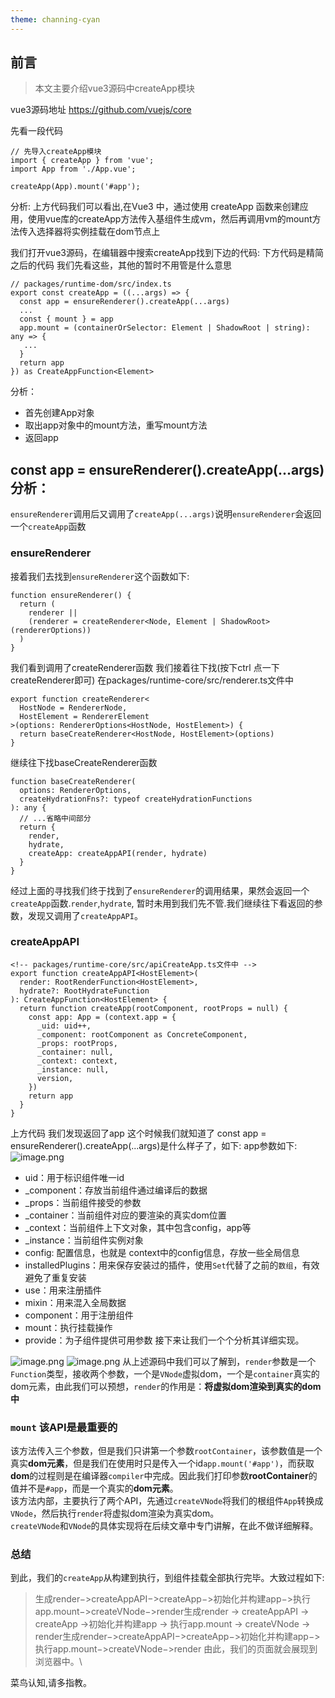 ```yaml
---
theme: channing-cyan
---
```

## 前言
> 本文主要介绍vue3源码中createApp模块


vue3源码地址 https://github.com/vuejs/core

先看一段代码
````vue
// 先导入createApp模块
import { createApp } from 'vue';
import App from './App.vue';

createApp(App).mount('#app');
````

分析:
上方代码我们可以看出,在Vue3 中，通过使用 createApp 函数来创建应用，使用vue库的createApp方法传入基组件生成vm，然后再调用vm的mount方法传入选择器将实例挂载在dom节点上

我们打开vue3源码，在编辑器中搜索createApp找到下边的代码:
下方代码是精简之后的代码 我们先看这些，其他的暂时不用管是什么意思
````
// packages/runtime-dom/src/index.ts
export const createApp = ((...args) => {
  const app = ensureRenderer().createApp(...args)
  ...
  const { mount } = app
  app.mount = (containerOrSelector: Element | ShadowRoot | string): any => {
   ...
  }
  return app
}) as CreateAppFunction<Element>

````
分析：
 - 首先创建App对象
 - 取出app对象中的mount方法，重写mount方法
 - 返回app



## const app = ensureRenderer().createApp(...args)分析：
`ensureRenderer`调用后又调用了`createApp(...args)`说明`ensureRenderer`会返回一个`createApp`函数
### ensureRenderer
接着我们去找到`ensureRenderer`这个函数如下:
````
function ensureRenderer() {
  return (
    renderer ||
    (renderer = createRenderer<Node, Element | ShadowRoot>(rendererOptions))
  )
}
````
我们看到调用了createRenderer函数 我们接着往下找(按下ctrl 点一下createRenderer即可)
在packages/runtime-core/src/renderer.ts文件中
````
export function createRenderer<
  HostNode = RendererNode,
  HostElement = RendererElement
>(options: RendererOptions<HostNode, HostElement>) {
  return baseCreateRenderer<HostNode, HostElement>(options)
}

````
继续往下找baseCreateRenderer函数

````
function baseCreateRenderer(
  options: RendererOptions,
  createHydrationFns?: typeof createHydrationFunctions
): any {
  // ...省略中间部分
  return {
    render,
    hydrate,
    createApp: createAppAPI(render, hydrate)
  }
}
````
经过上面的寻找我们终于找到了`ensureRenderer`的调用结果，果然会返回一个`createApp`函数.`render`,`hydrate`, 暂时未用到我们先不管.我们继续往下看返回的参数，发现又调用了`createAppAPI`。
### createAppAPI
````
<!-- packages/runtime-core/src/apiCreateApp.ts文件中 -->
export function createAppAPI<HostElement>(
  render: RootRenderFunction<HostElement>,
  hydrate?: RootHydrateFunction
): CreateAppFunction<HostElement> {
  return function createApp(rootComponent, rootProps = null) {
    const app: App = (context.app = {
      _uid: uid++,
      _component: rootComponent as ConcreteComponent,
      _props: rootProps,
      _container: null,
      _context: context,
      _instance: null,
      version,
    })
    return app
  }
}
````
上方代码 我们发现返回了app 这个时候我们就知道了 const app = ensureRenderer().createApp(...args)是什么样子了，如下:
app参数如下:
![image.png](https://p6-juejin.byteimg.com/tos-cn-i-k3u1fbpfcp/55f6bf2eee8f42f5b9906fad14c3cd28~tplv-k3u1fbpfcp-watermark.image?)

-   uid：用于标识组件唯一id
-   _component：存放当前组件通过编译后的数据
-   _props：当前组件接受的参数
-   _container：当前组件对应的要渲染的真实dom位置
-   _context：当前组件上下文对象，其中包含config，app等
-   _instance：当前组件实例对象
-   config: 配置信息，也就是 context中的config信息，存放一些全局信息
-   installedPlugins：用来保存安装过的插件，使用`Set`代替了之前的`数组`，有效避免了重复安装
-   use：用来注册插件
-   mixin：用来混入全局数据
-   component：用于注册组件
-   mount：执行挂载操作
-   provide：为子组件提供可用参数 接下来让我们一个个分析其详细实现。



![image.png](https://p9-juejin.byteimg.com/tos-cn-i-k3u1fbpfcp/0201f97ffa1c40d2808d74f9d346cc71~tplv-k3u1fbpfcp-watermark.image?)
![image.png](https://p1-juejin.byteimg.com/tos-cn-i-k3u1fbpfcp/0576f49228b14c31b939dba4c86f62a6~tplv-k3u1fbpfcp-watermark.image?)
从上述源码中我们可以了解到，`render`参数是一个`Function`类型，接收两个参数，一个是`VNode`虚拟dom，一个是`container`真实的dom元素，由此我们可以预想，`render`的作用是：**将虚拟dom渲染到真实的dom中**

  ### `mount` 该API是最重要的 
该方法传入三个参数，但是我们只讲第一个参数`rootContainer`，该参数值是一个真实**dom元素**，但是我们在使用时只是传入一个id`app.mount('#app')`，而获取**dom**的过程则是在编译器`compiler`中完成。因此我们打印参数**rootContainer**的值并不是`#app`，而是一个真实的**dom元素**。  
该方法内部，主要执行了两个API，先通过`createVNode`将我们的根组件`App`转换成`VNode`，然后执行`render`将虚拟dom渲染为真实dom。  
`createVNode`和`VNode`的具体实现将在后续文章中专门讲解，在此不做详细解释。
### 总结
到此，我们的`createApp`从构建到执行，到组件挂载全部执行完毕。大致过程如下:

> 生成render−>createAppAPI−>createApp−>初始化并构建app−>执行app.mount−>createVNode−>render生成render -> createAppAPI -> createApp ->初始化并构建app -> 执行app.mount -> createVNode -> render生成render−>createAppAPI−>createApp−>初始化并构建app−>执行app.mount−>createVNode−>render 由此，我们的页面就会展现到浏览器中。\

菜鸟认知,请多指教。